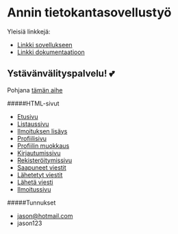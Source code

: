 # Annin tietokantasovellustyö

Yleisiä linkkejä:

* [Linkki sovellukseen](http://pzanni.users.cs.helsinki.fi/tietokantasovellusty-/)
* [Linkki dokumentaatioon](https://github.com/pzanni/Tsoha-Bootstrap/blob/master/doc/dokumentaatio.pdf)

## Ystävänvälityspalvelu! :two_hearts:

Pohjana [tämän aihe](http://advancedkittenry.github.io/suunnittelu_ja_tyoymparisto/aiheet/Ystavanvalityspalvelu.html) 

#####HTML-sivut
* [Etusivu](http://pzanni.users.cs.helsinki.fi/tietokantasovellusty-/)
* [Listaussivu](http://pzanni.users.cs.helsinki.fi/tietokantasovellusty-/posts)
* [Ilmoituksen lisäys](http://pzanni.users.cs.helsinki.fi/tietokantasovellusty-/addpost)
* [Profiilisivu](http://pzanni.users.cs.helsinki.fi/tietokantasovellusty-/profile/1)
* [Profiilin muokkaus](http://pzanni.users.cs.helsinki.fi/tietokantasovellusty-/profile/edit/3)
* [Kirjautumissivu](http://pzanni.users.cs.helsinki.fi/tietokantasovellusty-/login)
* [Rekisteröitymissivu](http://pzanni.users.cs.helsinki.fi/tietokantasovellusty-/register)
* [Saapuneet viestit](http://pzanni.users.cs.helsinki.fi/tietokantasovellusty-/receivedmsgs)
* [Lähetetyt viestit](http://pzanni.users.cs.helsinki.fi/tietokantasovellusty-/sentmsgs)
* [Lähetä viesti](http://pzanni.users.cs.helsinki.fi/tietokantasovellusty-/sendmsg/2)
* [Ilmoitussivu](http://pzanni.users.cs.helsinki.fi/tietokantasovellusty-/post/1)

#####Tunnukset
* jason@hotmail.com
* jason123
